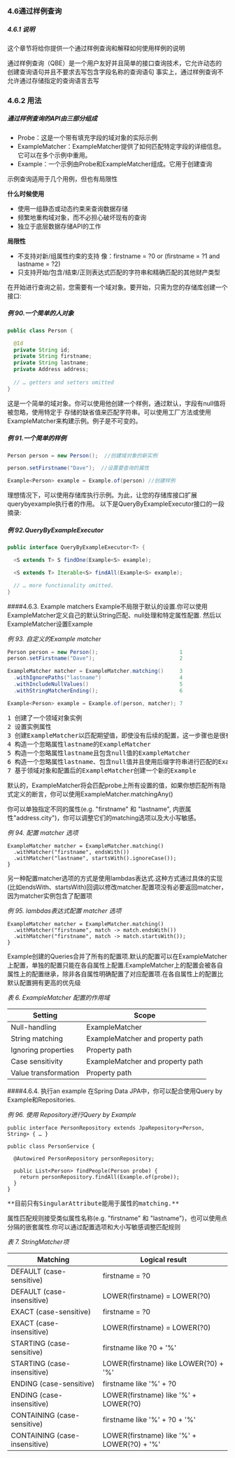 ### 4.6通过样例查询
##### 4.6.1 说明
这个章节将给你提供一个通过样例查询和解释如何使用样例的说明

通过样例查询（QBE）是一个用户友好并且简单的接口查询技术，它允许动态的创建查询语句并且不要求去写包含字段名称的查询语句
事实上，通过样例查询不允许通过存储指定的查询语言去写

### 4.6.2 用法
##### 通过样例查询的API由三部分组成

- Probe：这是一个带有填充字段的域对象的实际示例
- ExampleMatcher：ExampleMatcher提供了如何匹配特定字段的详细信息。它可以在多个示例中重用。
- Example：一个示例由Probe和ExampleMatcher组成。它用于创建查询

示例查询适用于几个用例，但也有局限性

__什么时候使用__

- 使用一组静态或动态约束来查询数据存储
- 频繁地重构域对象，而不必担心破坏现有的查询
- 独立于底层数据存储API的工作

__局限性__

- 不支持对新/组属性约束的支持 像：firstname = ?0 or (firstname = ?1 and lastname = ?2)
- 只支持开始/包含/结束/正则表达式匹配的字符串和精确匹配的其他财产类型

在开始进行查询之前，您需要有一个域对象。要开始，只需为您的存储库创建一个接口:

##### 例 90.一个简单的人对象
~~~java
public class Person {

  @Id
  private String id;
  private String firstname;
  private String lastname;
  private Address address;
  
  // … getters and setters omitted
}
~~~
这是一个简单的域对象。你可以使用他创建一个样例，通过默认，字段有null值将被忽略，使用特定于
存储的缺省值来匹配字符串。可以使用工厂方法或使用ExampleMatcher来构建示例。例子是不可变的。

##### 例 91.一个简单的样例
~~~java
Person person = new Person();  //创建域对象的新实例

person.setFirstname("Dave");  //设置要查询的属性

Example<Person> example = Example.of(person) //创建样例

~~~

理想情况下，可以使用存储库执行示例。为此，让您的存储库接口扩展querybyexample执行者的作用。
以下是QueryByExampleExecutor接口的一段摘录:

##### 例 92.QueryByExampleExecutor
~~~java
public interface QueryByExampleExecutor<T> {

  <S extends T> S findOne(Example<S> example);

  <S extends T> Iterable<S> findAll(Example<S> example);

  // … more functionality omitted.
}
~~~

####4.6.3. Example matchers
  Example不局限于默认的设置.你可以使用ExampleMatcher定义自己的默认String匹配、null处理和特定属性配置. 然后以ExampleMatcher设置Example   

*例 93. 自定义的Example matcher*
```java
Person person = new Person();                          1 
person.setFirstname("Dave");                           2

ExampleMatcher matcher = ExampleMatcher.matching()     3
  .withIgnorePaths("lastname")                         4
  .withIncludeNullValues()                             5
  .withStringMatcherEnding();                          6

Example<Person> example = Example.of(person, matcher); 7
```
<pre>
1 创建了一个领域对象实例
2 设置实例属性
3 创建ExampleMatcher以匹配期望值，即使没有后续的配置，这一步骤也是很有用的
4 构造一个忽略属性lastname的ExampleMatcher
5 构造一个忽略属性lastname且包含null值的ExampleMatcher
6 构造一个忽略属性lastname、包含null值并且使用后缀字符串进行匹配的ExampleMatcher
7 基于领域对象和配置后的ExampleMatcher创建一个新的Example
</pre>

默认的，ExampleMatcher将会匹配probe上所有设置的值，如果你想匹配所有隐式定义的断言，你可以使用ExampleMatcher.matchingAny()

你可以单独指定不同的属性(e.g. "firstname" 和 "lastname", 内嵌属性"address.city")，你可以调整它们的matching选项以及大小写敏感。

*例 94. 配置 matcher 选项*
```
ExampleMatcher matcher = ExampleMatcher.matching()
  .withMatcher("firstname", endsWith())
  .withMatcher("lastname", startsWith().ignoreCase());
}
```

另一种配置matcher选项的方式是使用lambdas表达式.这种方式通过具体的实现(比如endsWith、startsWith)回调以修改matcher.配置项没有必要返回matcher，因为matcher实例包含了配置项

*例 95. lambdas表达式配置 matcher 选项*
```
ExampleMatcher matcher = ExampleMatcher.matching()
  .withMatcher("firstname", match -> match.endsWith())
  .withMatcher("firstname", match -> match.startsWith());
}
```
Example创建的Queries合并了所有的配置项.默认的配置可以在ExampleMatcher上配置，单独的配置只能在各自属性上配置.ExampleMatcher上的配置会被各自属性上的配置继承，除非各自属性明确配置了对应配置项.在各自属性上的配置比默认配置拥有更高的优先级

*表 6. ExampleMatcher 配置的作用域*

| Setting	                        | Scope
| --                              | --
| Null-handling                   | ExampleMatcher
| String matching                 | ExampleMatcher and property path
| Ignoring properties             | Property path
| Case sensitivity                | ExampleMatcher and property path
| Value transformation            | Property path

####4.6.4. 执行an example
在Spring Data JPA中，你可以配合使用Query by Example和Repositories.

*例 96. 使用 Repository进行Query by Example*
```
public interface PersonRepository extends JpaRepository<Person, String> { … }

public class PersonService {

  @Autowired PersonRepository personRepository;

  public List<Person> findPeople(Person probe) {
    return personRepository.findAll(Example.of(probe));
  }
}
```
  <pre>**目前只有SingularAttribute能用于属性的matching.**</pre>

属性匹配规则接受类似属性名称(e.g. "firstname" 和 "lastname")，也可以使用点分隔的嵌套属性.你可以通过配置选项和大小写敏感调整匹配规则

*表 7. StringMatcher项*

| Matching	                    | Logical result
| --                            | --
| DEFAULT (case-sensitive)      | firstname = ?0
| DEFAULT (case-insensitive)    | LOWER(firstname) = LOWER(?0)
| EXACT (case-sensitive)        | firstname = ?0
| EXACT (case-insensitive)      | LOWER(firstname) = LOWER(?0)
| STARTING (case-sensitive)     | firstname like ?0 + '%'
| STARTING (case-insensitive)   | LOWER(firstname) like LOWER(?0) + '%'
| ENDING (case-sensitive)       | firstname like '%' + ?0
| ENDING (case-insensitive)     | LOWER(firstname) like '%' + LOWER(?0)
| CONTAINING (case-sensitive)   | firstname like '%' + ?0 + '%'
| CONTAINING (case-insensitive) | LOWER(firstname) like '%' + LOWER(?0) + '%'
